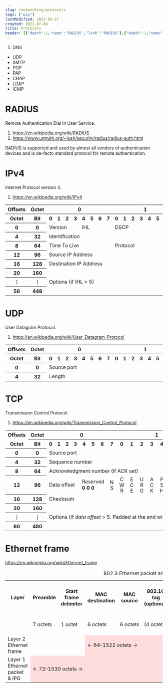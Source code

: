 ```yaml
---
slug: /networking/protocols
tags: ["wip"]
lastModified: 2022-05-27
created: 2021-07-04
title: Protocols
header: [{"depth":1,"name":"RADIUS","link":"RADIUS"},{"depth":1,"name":"IPv4","link":"IPv4"},{"depth":1,"name":"UDP","link":"UDP"},{"depth":1,"name":"TCP","link":"TCP"},{"depth":1,"name":"Ethernet frame","link":"Ethernet-frame"}]
---
```


1. DNS
- UDP
- SMTP
- POP
- PAP
- CHAP
- LDAP
- ICMP

# RADIUS
Remote Authentication Dial In User Service.

1. https://en.wikipedia.org/wiki/RADIUS
2. https://www.untruth.org/~josh/security/radius/radius-auth.html

RADIUS is supported and used by almost all vendors of authentication devices and is de-facto standard protocol for remote authentication.

# IPv4
Internet Protocol version 4.

1. https://en.wikipedia.org/wiki/IPv4

<table class="no-padding">
<tbody><tr>
<th>Offsets
</th>
<th>Octet
</th>
<th colspan="8">0
</th>
<th colspan="8">1
</th>
<th colspan="8">2
</th>
<th colspan="8">3
</th></tr>
<tr>
<th>Octet
</th>
<th>Bit
</th>
<th style="width:2.6%;">0
</th>
<th style="width:2.6%;">1
</th>
<th style="width:2.6%;">2
</th>
<th style="width:2.6%;">3
</th>
<th style="width:2.6%;">4
</th>
<th style="width:2.6%;">5
</th>
<th style="width:2.6%;">6
</th>
<th style="width:2.6%;">7
</th>
<th style="width:2.6%;">0
</th>
<th style="width:2.6%;">1
</th>
<th style="width:2.6%;">2
</th>
<th style="width:2.6%;">3
</th>
<th style="width:2.6%;">4
</th>
<th style="width:2.6%;">5
</th>
<th style="width:2.6%;">6
</th>
<th style="width:2.6%;">7
</th>
<th style="width:2.6%;">0
</th>
<th style="width:2.6%;">1
</th>
<th style="width:2.6%;">2
</th>
<th style="width:2.6%;">3
</th>
<th style="width:2.6%;">4
</th>
<th style="width:2.6%;">5
</th>
<th style="width:2.6%;">6
</th>
<th style="width:2.6%;">7
</th>
<th style="width:2.6%;">0
</th>
<th style="width:2.6%;">1
</th>
<th style="width:2.6%;">2
</th>
<th style="width:2.6%;">3
</th>
<th style="width:2.6%;">4
</th>
<th style="width:2.6%;">5
</th>
<th style="width:2.6%;">6
</th>
<th style="width:2.6%;">7
</th></tr>
<tr>
<th>0
</th>
<th>0
</th>
<td colspan="4">Version
</td>
<td colspan="4">IHL
</td>
<td colspan="6">DSCP
</td>
<td colspan="2">ECN
</td>
<td colspan="16">Total Length
</td></tr>
<tr>
<th>4
</th>
<th>32
</th>
<td colspan="16">Identification
</td>
<td colspan="3">Flags
</td>
<td colspan="13">Fragment Offset
</td></tr>
<tr>
<th>8
</th>
<th>64
</th>
<td colspan="8">Time To Live
</td>
<td colspan="8">Protocol
</td>
<td colspan="16">Header Checksum
</td></tr>
<tr>
<th>12
</th>
<th>96
</th>
<td colspan="32">Source IP Address
</td></tr>
<tr>
<th>16
</th>
<th>128
</th>
<td colspan="32">Destination IP Address
</td></tr>
<tr>
<th>20
</th>
<th>160
</th>
<td colspan="32" rowspan="3">Options (if IHL &gt; 5)
</td></tr>
<tr>
<th>⋮
</th>
<th>⋮
</th></tr>
<tr>
<th>56
</th>
<th>448
</th></tr></tbody></table>

# UDP
User Datagram Protocol.

1. https://en.wikipedia.org/wiki/User_Datagram_Protocol

<table class="no-padding">
<tbody><tr>
<th>Offsets
</th>
<th>Octet </th>
<th colspan="8">0
</th>
<th colspan="8">1
</th>
<th colspan="8">2
</th>
<th colspan="8">3
</th></tr>
<tr>
<th>Octet </th>
<th>Bit</th>
<th>0</th>
<th>1</th>
<th>2</th>
<th>3</th>
<th>4</th>
<th>5</th>
<th>6</th>
<th>7</th>
<th>0</th>
<th>1</th>
<th>2</span></th>
<th>3</span></th>
<th>4</span></th>
<th>5</span></th>
<th>6</span></th>
<th>7</span></th>
<th>0</span></th>
<th>1</span></th>
<th>2</span></th>
<th>3</span></th>
<th>4</span></th>
<th>5</span></th>
<th>6</span></th>
<th>7</span></th>
<th>0</span></th>
<th>1</span></th>
<th>2</span></th>
<th>3</span></th>
<th>4</span></th>
<th>5</span></th>
<th>6</span></th>
<th>7</span>
</th></tr>
<tr>
<th>0
</th>
<th>0
</th>
<td colspan="16" >Source port</td>
<td colspan="16">Destination port
</td></tr>
<tr>
<th>4
</th>
<th>32 </th>
<td colspan="16">Length</td>
<td colspan="16">Checksum
</td></tr></tbody></table>

# TCP
Transmission Control Protocol.

1. https://en.wikipedia.org/wiki/Transmission_Control_Protocol

<table class="no-padding">
  <tbody>
    <tr>
      <th>Offsets</th>
      <th>Octet</th>
      <th colspan="8">0</th>
      <th colspan="8">1</th>
      <th colspan="8">2</th>
      <th colspan="8">3</th>
    </tr>
    <tr>
      <th style="border-top: none">Octet</th>
      <th>Bit</th>
      <th>0</th>
      <th>1</th>
      <th>2</th>
      <th>3</th>
      <th>4</th>
      <th>5</th>
      <th>6</th>
      <th>7</th>
      <th>0</th>
      <th>1</th>
      <th>2</th>
      <th>3</th>
      <th>4</th>
      <th>5</th>
      <th>6</th>
      <th>7</th>
      <th>0</th>
      <th>1</th>
      <th>2</th>
      <th>3</th>
      <th>4</th>
      <th>5</th>
      <th>6</th>
      <th>7</th>
      <th>0</th>
      <th>1</th>
      <th>2</th>
      <th>3</th>
      <th>4</th>
      <th>5</th>
      <th>6</th>
      <th>7</th>
    </tr>
    <tr>
      <th>0</th>
      <th>0</th>
      <td colspan="16">Source port</td>
      <td colspan="16">Destination port</td>
    </tr>
    <tr>
      <th>4</th>
      <th>32</th>
      <td colspan="32">Sequence number</td>
    </tr>
    <tr>
      <th>8</th>
      <th>64</th>
      <td colspan="32">Acknowledgment number (if ACK set)</td>
    </tr>
    <tr>
      <th>12</th>
      <th>96</th>
      <td colspan="4">Data offset</td>
      <td colspan="3">Reserved<br /><b>0 0 0</b></td>
      <td>
        <div
          style="
            writing-mode: vertical-lr;
            text-orientation: upright;
            letter-spacing: -0.12em;
            line-height: 1em;
            width: 1em;
          "
        >
          NS
        </div>
      </td>
      <td>
        <div
          style="
            writing-mode: vertical-lr;
            text-orientation: upright;
            letter-spacing: -0.12em;
            line-height: 1em;
            width: 1em;
          "
        >
          CWR
        </div>
      </td>
      <td>
        <div
          style="
            writing-mode: vertical-lr;
            text-orientation: upright;
            letter-spacing: -0.12em;
            line-height: 1em;
            width: 1em;
          "
        >
          ECE
        </div>
      </td>
      <td>
        <div
          style="
            writing-mode: vertical-lr;
            text-orientation: upright;
            letter-spacing: -0.12em;
            line-height: 1em;
            width: 1em;
          "
        >
          URG
        </div>
      </td>
      <td>
        <div
          style="
            writing-mode: vertical-lr;
            text-orientation: upright;
            letter-spacing: -0.12em;
            line-height: 1em;
            width: 1em;
          "
        >
          ACK
        </div>
      </td>
      <td>
        <div
          style="
            writing-mode: vertical-lr;
            text-orientation: upright;
            letter-spacing: -0.12em;
            line-height: 1em;
            width: 1em;
          "
        >
          PSH
        </div>
      </td>
      <td>
        <div
          style="
            writing-mode: vertical-lr;
            text-orientation: upright;
            letter-spacing: -0.12em;
            line-height: 1em;
            width: 1em;
          "
        >
          RST
        </div>
      </td>
      <td>
        <div
          style="
            writing-mode: vertical-lr;
            text-orientation: upright;
            letter-spacing: -0.12em;
            line-height: 1em;
            width: 1em;
          "
        >
          SYN
        </div>
      </td>
      <td>
        <div
          style="
            writing-mode: vertical-lr;
            text-orientation: upright;
            letter-spacing: -0.12em;
            line-height: 1em;
            width: 1em;
          "
        >
          FIN
        </div>
      </td>
      <td colspan="16">Window Size</td>
    </tr>
    <tr>
      <th>16</th>
      <th>128</th>
      <td colspan="16">Checksum</td>
      <td colspan="16">Urgent pointer (if URG set)</td>
    </tr>
    <tr>
      <th>20<br /></th>
      <th>160<br /></th>
      <td colspan="32" rowspan="3">
        Options (if <i>data offset</i> &gt; 5. Padded at the end with "0" bits
        if necessary.)<br />
      </td>
    </tr>
    <tr>
      <th>⋮</th>
      <th>⋮</th>
    </tr>
    <tr>
      <th>60</th>
      <th>480</th>
    </tr>
  </tbody>
</table>


# Ethernet frame
https://en.wikipedia.org/wiki/Ethernet_frame


<table class="no-padding" >
<caption>802.3 Ethernet packet and frame structure
</caption>
<tbody><tr>
<th>Layer</th>
<th>Preamble</th>
<th>Start frame delimiter</th>
<th>MAC destination</th>
<th>MAC source</th>
<th>802.1Q tag (optional)</th>
<th>Ethertype (Ethernet&nbsp;II) or&nbsp;length (IEEE&nbsp;802.3)</th>
<th>Payload</th>
<th>Frame check sequence (32‑bit CRC)</th>
<th>Interpacket&nbsp;gap
</th></tr>
<tr>
<td>
</td>
<td>7 octets</td>
<td>1 octet</td>
<td>6 octets</td>
<td>6&nbsp;octets</td>
<td>(4 octets)</td>
<td>2 octets</td>
<td>46-1500 octets</td>
<td><span class="nowrap">4 octets</span></td>
<td>12 octets
</td></tr>
<tr>
<td>Layer 2 Ethernet frame
</td>
<td colspan="2"></td>
<td colspan="6" style="background: rgb(255, 221, 221) none repeat scroll 0% 0%; --darkreader-inline-bgcolor: #3a100e; --darkreader-inline-bgimage: none;" data-darkreader-inline-bgcolor="" data-darkreader-inline-bgimage=""><span class="nowrap">← 64–1522 octets →</span></td>
<td>
</td></tr>
<tr>
<td>Layer 1 Ethernet packet &amp; IPG
</td>
<td colspan="8" style="background: rgb(255, 221, 221) none repeat scroll 0% 0%; --darkreader-inline-bgcolor: #3a100e; --darkreader-inline-bgimage: none;" data-darkreader-inline-bgcolor="" data-darkreader-inline-bgimage=""><span class="nowrap">← 72–1530 octets →</span></td>
<td style="background: rgb(255, 221, 221) none repeat scroll 0% 0%; --darkreader-inline-bgcolor: #3a100e; --darkreader-inline-bgimage: none;" data-darkreader-inline-bgcolor="" data-darkreader-inline-bgimage="">← 12 octets&nbsp;→
</td></tr></tbody></table>